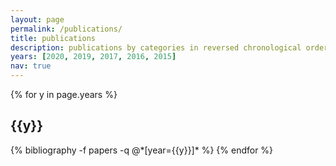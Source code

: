 ```yaml
---
layout: page
permalink: /publications/
title: publications
description: publications by categories in reversed chronological order. generated by jekyll-scholar.
years: [2020, 2019, 2017, 2016, 2015]
nav: true
---
```


<div class="publications">

{% for y in page.years %}
  <h2 class="year">{{y}}</h2>
  {% bibliography -f papers -q @*[year={{y}}]* %}
{% endfor %}

</div>
